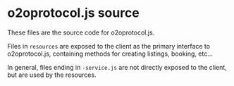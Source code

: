 # o2oprotocol.js source

These files are the source code for o2oprotocol.js.

Files in `resources` are exposed to the client as the primary interface to o2oprotocol.js, containing methods for creating listings, booking, etc...

In general, files ending in `-service.js` are not directly exposed to the client, but are used by the resources.
